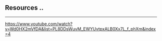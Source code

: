 ## Resources ..

---

https://www.youtube.com/watch?v=Wd0HX2mVfDA&list=PL8DDsWuvM_EWYUvtpxALB0Xx7L_f_phXm&index=4
